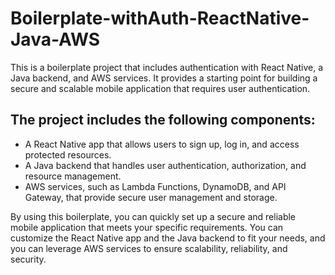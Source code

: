 # Boilerplate-withAuth-ReactNative-Java-AWS
This is a boilerplate project that includes authentication with React Native, a Java backend, and AWS services. It provides a starting point for building a secure and scalable mobile application that requires user authentication.

## The project includes the following components:

- A React Native app that allows users to sign up, log in, and access protected resources.
- A Java backend that handles user authentication, authorization, and resource management.
- AWS services, such as Lambda Functions, DynamoDB, and API Gateway, that provide secure user management and storage.

By using this boilerplate, you can quickly set up a secure and reliable mobile application that meets your specific requirements. You can customize the React Native app and the Java backend to fit your needs, and you can leverage AWS services to ensure scalability, reliability, and security.
